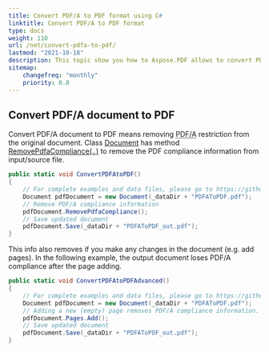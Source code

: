```yaml
---
title: Convert PDF/A to PDF format using C#
linktitle: Convert PDF/A to PDF format
type: docs
weight: 110
url: /net/convert-pdfa-to-pdf/
lastmod: "2021-10-18"
description: This topic show you how to Aspose.PDF allows to convert PDF/A file to PDF document with .NET library. 
sitemap:
    changefreq: "monthly"
    priority: 0.8
---
```


## Convert PDF/A document to PDF

Convert PDF/A document to PDF means removing <abbr title="Portable Document Format Archive">PDF/A</abbr> restriction from the original document. 
Class [Document](https://apireference.aspose.com/pdf/net/aspose.pdf/document) has method [RemovePdfaCompliance(..)](https://apireference.aspose.com/pdf/net/aspose.pdf/document/methods/removepdfacompliance) to remove the PDF compliance information from input/source file.

```csharp
public static void ConvertPDFAtoPDF()
{
    // For complete examples and data files, please go to https://github.com/aspose-pdf/Aspose.PDF-for-.NET
    Document pdfDocument = new Document(_dataDir + "PDFAToPDF.pdf");
    // Remove PDF/A compliance information
    pdfDocument.RemovePdfaCompliance();
    // Save updated document
    pdfDocument.Save(_dataDir + "PDFAToPDF_out.pdf");
}
```

This info also removes if you make any changes in the document (e.g. add pages). In the following example, the output document loses PDF/A compliance after the page adding.

```csharp
public static void ConvertPDFAtoPDFAdvanced()
{
    // For complete examples and data files, please go to https://github.com/aspose-pdf/Aspose.PDF-for-.NET
    Document pdfDocument = new Document(_dataDir + "PDFAToPDF.pdf");
    // Adding a new (empty) page removes PDF/A compliance information.
    pdfDocument.Pages.Add();
    // Save updated document
    pdfDocument.Save(_dataDir + "PDFAToPDF_out.pdf");
}
```
